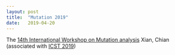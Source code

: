 ```yaml
---
layout: post
title:  "Mutation 2019"
date:   2019-04-20
---
```


The [14th International Workshop on Mutation analysis](/2019/)
Xian, Chian (associated with [ICST 2019](http://icst2019.xjtu.edu.cn/))
